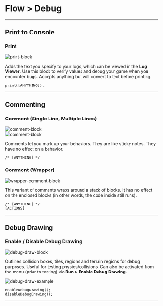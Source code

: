 # Flow > Debug

***

## Print to Console

### <a name="print"></a> Print

![print-block](http://static.stencyl.com/pedia2/block-images/1%20-%20Flow/3%20-%20Debug/print.png)

Adds the text you specify to your logs, which can be viewed in the **Log Viewer**. Use this block to verify values and debug your game when you encounter bugs. Accepts anything but will convert to text before printing.

```
print([ANYTHING]);
```

***

## Commenting

### <a name="comment-short"></a><a name="comment-long"></a>  Comment (Single Line, Multiple Lines)

![comment-block](http://static.stencyl.com/pedia2/block-images/1%20-%20Flow/3%20-%20Debug/comment-short.png)<br/>
![comment-block](http://static.stencyl.com/pedia2/block-images/1%20-%20Flow/3%20-%20Debug/comment-long.png)

Comments let you mark up your behaviors. They are like sticky notes. They have no effect on a behavior.

```
/* [ANYTHING] */
```

### <a name="comment-wrapper"></a> Comment (Wrapper)

![wrapper-comment-block](http://static.stencyl.com/pedia2/block-images/1%20-%20Flow/3%20-%20Debug/comment-wrapper.png)

This variant of comments wraps around a stack of blocks. It has no effect on the enclosed blocks (in other words, the code inside still runs).

```
/* [ANYTHING] */
[ACTIONS]
```

***

## Debug Drawing

### <a name="debug-draw"></a> Enable / Disable Debug Drawing

![debug-draw-block](http://static.stencyl.com/pedia2/block-images/1%20-%20Flow/3%20-%20Debug/debug-draw.png)

Outlines collision boxes, tiles, regions and terrain regions for debug purposes. Useful for testing physics/collisions. Can also be activated from the menu (prior to testing) via **Run > Enable Debug Drawing**.

![debug-draw-example](http://static.stencyl.com/pedia2/blocks/flow/flow_debug/DrawingExample1Thumb.png)

```
enableDebugDrawing();
disableDebugDrawing();
```

***
